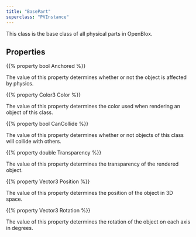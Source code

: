 ```yaml
---
title: "BasePart"
superclass: "PVInstance"
---
```


This class is the base class of all physical parts in OpenBlox.

## Properties

{{% property bool Anchored %}}

The value of this property determines whether or not the object is affected by physics.

{{% property Color3 Color %}}

The value of this property determines the color used when rendering an object of this class.

{{% property bool CanCollide %}}

The value of this property determines whether or not objects of this class will collide with others.

{{% property double Transparency %}}

The value of this property determines the transparency of the rendered object.

{{% property Vector3 Position %}}

The value of this property determines the position of the object in 3D space.

{{% property Vector3 Rotation %}}

The value of this property determines the rotation of the object on each axis in degrees.
